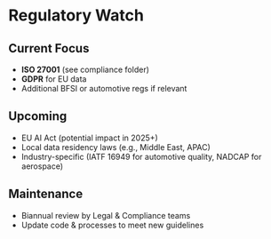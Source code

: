 # Regulatory Watch

## Current Focus
- **ISO 27001** (see compliance folder)
- **GDPR** for EU data
- Additional BFSI or automotive regs if relevant

## Upcoming
- EU AI Act (potential impact in 2025+)
- Local data residency laws (e.g., Middle East, APAC)
- Industry-specific (IATF 16949 for automotive quality, NADCAP for aerospace)

## Maintenance
- Biannual review by Legal & Compliance teams
- Update code & processes to meet new guidelines
